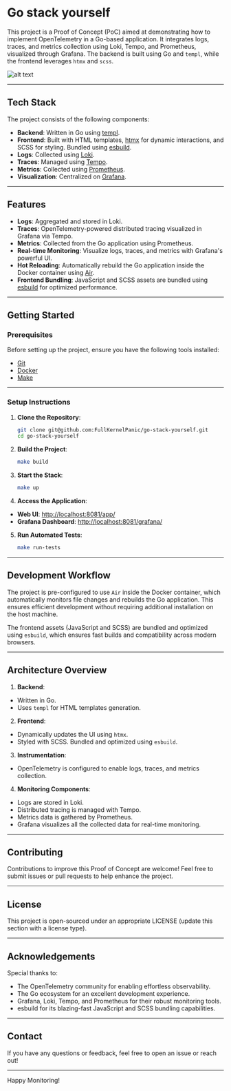 # Go stack yourself

This project is a Proof of Concept (PoC) aimed at demonstrating how to implement OpenTelemetry in a Go-based application. It integrates logs, traces, and metrics collection using Loki, Tempo, and Prometheus, visualized through Grafana. The backend is built using Go and `templ`, while the frontend leverages `htmx` and `scss`.

![alt text](https://raw.githubusercontent.com/egonelbre/gophers/refs/heads/master/.thumb/animation/gopher-dance-long-3x.gif)

---

## Tech Stack

The project consists of the following components:

- **Backend**: Written in Go using [templ](https://github.com/a-h/templ).
- **Frontend**: Built with HTML templates, [htmx](https://htmx.org/) for dynamic interactions, and SCSS for styling. Bundled using [esbuild](https://esbuild.github.io/).
- **Logs**: Collected using [Loki](https://grafana.com/oss/loki/).
- **Traces**: Managed using [Tempo](https://grafana.com/oss/tempo/).
- **Metrics**: Collected using [Prometheus](https://prometheus.io/).
- **Visualization**: Centralized on [Grafana](https://grafana.com/grafana/).

---

## Features

- **Logs**: Aggregated and stored in Loki.
- **Traces**: OpenTelemetry-powered distributed tracing visualized in Grafana via Tempo.
- **Metrics**: Collected from the Go application using Prometheus.
- **Real-time Monitoring**: Visualize logs, traces, and metrics with Grafana's powerful UI.
- **Hot Reloading**: Automatically rebuild the Go application inside the Docker container using [Air](https://github.com/air-verse/air).
- **Frontend Bundling**: JavaScript and SCSS assets are bundled using [esbuild](https://esbuild.github.io/) for optimized performance.

---

## Getting Started

### Prerequisites

Before setting up the project, ensure you have the following tools installed:

- [Git](https://git-scm.com/)
- [Docker](https://www.docker.com/)
- [Make](https://www.gnu.org/software/make/)

---

### Setup Instructions

1. **Clone the Repository**:
   ```bash
   git clone git@github.com:FullKernelPanic/go-stack-yourself.git
   cd go-stack-yourself
   ```

2. **Build the Project**:
   ```bash
   make build
   ```

3. **Start the Stack**:
   ```bash
   make up
   ```

4. **Access the Application**:
- **Web UI**: [http://localhost:8081/app/](http://localhost:8081/app/)
- **Grafana Dashboard**: [http://localhost:8081/grafana/](http://localhost:8081/grafana/)

5. **Run Automated Tests**:
   ```bash
   make run-tests
   ```

---

## Development Workflow

The project is pre-configured to use `Air` inside the Docker container, which automatically monitors file changes and rebuilds the Go application. This ensures efficient development without requiring additional installation on the host machine.

The frontend assets (JavaScript and SCSS) are bundled and optimized using `esbuild`, which ensures fast builds and compatibility across modern browsers.

---

## Architecture Overview

1. **Backend**:
- Written in Go.
- Uses `templ` for HTML templates generation.

2. **Frontend**:
- Dynamically updates the UI using `htmx`.
- Styled with SCSS. Bundled and optimized using `esbuild`.

3. **Instrumentation**:
- OpenTelemetry is configured to enable logs, traces, and metrics collection.

4. **Monitoring Components**:
- Logs are stored in Loki.
- Distributed tracing is managed with Tempo.
- Metrics data is gathered by Prometheus.
- Grafana visualizes all the collected data for real-time monitoring.

---

## Contributing

Contributions to improve this Proof of Concept are welcome! Feel free to submit issues or pull requests to help enhance the project.

---

## License

This project is open-sourced under an appropriate LICENSE (update this section with a license type).

---

## Acknowledgements

Special thanks to:

- The OpenTelemetry community for enabling effortless observability.
- The Go ecosystem for an excellent development experience.
- Grafana, Loki, Tempo, and Prometheus for their robust monitoring tools.
- esbuild for its blazing-fast JavaScript and SCSS bundling capabilities.

---

## Contact

If you have any questions or feedback, feel free to open an issue or reach out!

---

Happy Monitoring!